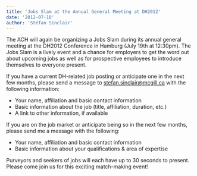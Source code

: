 ```yaml
---
title: 'Jobs Slam at the Annual General Meeting at DH2012'
date: '2012-07-10'
author: 'Stéfan Sinclair'
---
```

The ACH will again be organizing a Jobs Slam during its annual general meeting at the DH2012 Conference in Hamburg (July 19th at 12:30pm). The Jobs Slam is a lively event and a chance for employers to get the word out about upcoming jobs as well as for prospective employees to introduce themselves to everyone present.

If you have a current DH-related job posting or anticipate one in the next few months, please send a message to [stefan.sinclair@mcgill.ca](mailto:stefan.sinclair@mcgill.ca) with the following information:

- Your name, affiliation and basic contact information
- Basic information about the job (title, affiliation, duration, etc.)
- A link to other information, if available

If you are on the job market or anticipate being so in the next few months, please send me a message with the following:

- Your name, affiliation and basic contact information
- Basic information about your qualifications &amp; area of expertise

Purveyors and seekers of jobs will each have up to 30 seconds to present. Please come join us for this exciting match-making event!
